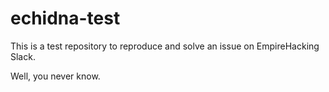 # echidna-test
This is a test repository to reproduce and solve an issue on EmpireHacking Slack.

Well, you never know.
